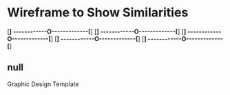 # Wireframe to Show Similarities

[__] ------------O-------------[__]
[__] ------------O-------------[__]
[__] ------------O-------------[__]
[__] ------------O-------------[__]
[__] ------------O-------------[__]

## null

Graphic Design
Template

